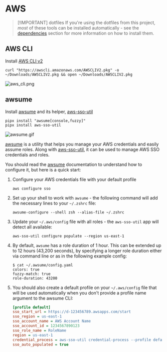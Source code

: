 # AWS

> [!IMPORTANT] dotfiles
> If you're using the dotfiles from this project,
> _most_ of these tools can be installed automatically -
> see the [dependencies](../dotfiles/dependencies.md)
> section for more information on how to install them.

## AWS CLI

Install [AWS CLI v2]

```shell
curl "https://awscli.amazonaws.com/AWSCLIV2.pkg" -o ~/Downloads/AWSCLIV2.pkg && open ~/Downloads/AWSCLIV2.pkg
```

![aws_cli.png]

## awsume

Install [awsume] and its helper, [aws-sso-util]

```shell
pipx install "awsume[console,fuzzy]"
pipx install aws-sso-util
```

![awsume.gif]

[awsume] is a utility that helps you manage your AWS credentials
and easily assume roles. Along with [aws-sso-util], it can be used to
manage AWS SSO credentials and roles.

You should read the [awsume] documentation to understand how to configure it,
but here is a quick start:

1. Configure your AWS credentials file with your default profile

    ```shell
    aws configure sso
    ```

2. Set up your shell to work with `awsume` - the following command
   will add the necessary lines to your `~/.zshrc` file:

    ```shell
    awsume-configure --shell zsh --alias-file ~/.zshrc
    ```

3. Update your `~/.aws/config` file with all roles - the `aws-sso-util`
   app will detect all available:

    ```shell
    aws-sso-util configure populate --region us-east-1
    ```

4. By default, `awsume` has a role duration of 1 hour. This can be extended up
   to 12 hours (43,200 seconds), by specifying a longer role duration either
   via command line or as in the following example config:

    ```console
    $ cat ~/.awsume/config.yaml
    colors: true
    fuzzy-match: true
    role-duration: 43200
    ```

5. You should also create a default profile on your `~/.aws/config` file that
   will be used automatically when you don't provide a profile name argument to
   the awsume CLI:

    ```ini
    [profile default]
    sso_start_url = https://d-123456789.awsapps.com/start
    sso_region = us-east-1
    sso_account_name = AWS Account Name
    sso_account_id = 1234567890123
    sso_role_name = RoleName
    region = us-east-1
    credential_process = aws-sso-util credential-process --profile default
    sso_auto_populated = true
    ```

[awsume]: https://github.com/trek10inc/awsume
[aws-sso-util]: https://github.com/benkehoe/aws-sso-util
[AWS CLI v2]: https://docs.aws.amazon.com/cli/index.html
[aws_cli.png]: https://i.imgur.com/CTUMiQd.png
[awsume.gif]: https://i.imgur.com/GHxhDAw.gif
